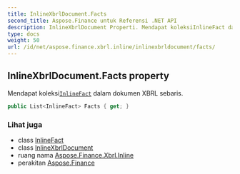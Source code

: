 ```yaml
---
title: InlineXbrlDocument.Facts
second_title: Aspose.Finance untuk Referensi .NET API
description: InlineXbrlDocument Properti. Mendapat koleksiInlineFact dalam dokumen XBRL sebaris.
type: docs
weight: 50
url: /id/net/aspose.finance.xbrl.inline/inlinexbrldocument/facts/
---
```

## InlineXbrlDocument.Facts property

Mendapat koleksi[`InlineFact`](../../inlinefact/) dalam dokumen XBRL sebaris.

```csharp
public List<InlineFact> Facts { get; }
```

### Lihat juga

* class [InlineFact](../../inlinefact/)
* class [InlineXbrlDocument](../)
* ruang nama [Aspose.Finance.Xbrl.Inline](../../inlinexbrldocument/)
* perakitan [Aspose.Finance](../../../)


